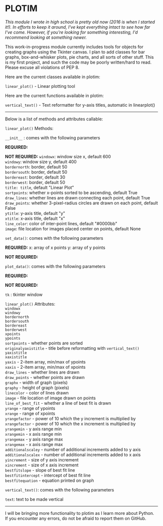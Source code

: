 PLOTIM
======

*This module I wrote in high school is pretty old now (2016 is when I started it!). In efforts to keep it around, I've kept everything intact to see how far I've come. However, if you're looking for something interesting, I'd recommend looking at something newer.*



This work-in-progress module currently includes tools for objects for creating graphs using the Tkinter canvas.
I plan to add classes for bar graphs, box-and-whisker plots, pie charts, and all sorts of other stuff.
This is my first project, and such the code may be poorly written/hard to read. Please excuse all violations
of PEP 8.

Here are the current classes available in plotim:

`linear_plot()` - Linear plotting tool

Here are the current functions available in plotim:

`vertical_text()` - Text reformatter for y-axis titles, automatic in linearplot()

- - - - - - - - - - - - - - - - - - - - - - - - - - - - - - - - - - - - - - - - - - - - - - - - - - - - - - - - - - -

Below is a list of methods and attributes callable:

`linear_plot()` Methods:


`__init__` : comes with the following parameters

**REQUIRED:**

**NOT REQUIRED:**
`windowx`: window size x, default 600  
`windowy`: window size y, default 400  
`bordernorth`: border, default 50  
`bordersouth`: border, default 50  
`bordereast`: border, default 30  
`borderwest`: border, default 50  
`title: title`, default "Linear Plot"  
`sortpoints`: whether x-points sorted to be ascending, default True  
`draw_lines`: whether lines are drawn connecting each point, default True  
`draw_points`: whether 3-pixel-radius circles are drawn on each point, default False  
`ytitle`: y-axis title, default "y"  
`xtitle`: x-axis title, default "x"  
`line_color`: color of inter-point lines, default "#0000bb"  
`image`: file location for images placed center on points, default None  


`set_data()`: comes with the following parameters

**REQUIRED:**
x: array of x points
y: array of y points

**NOT REQUIRED:**

`plot_data()`: comes with the following parameters

**REQUIRED:**

**NOT REQUIRED:**  

`tk` : tkinter window

`linear_plot()` Attributes:  
`windowx`  
`windowy`  
`bordernorth`  
`bordersouth`  
`bordereast`  
`borderwest`  
`xpoints`  
`ypoints`  
`sortpoints` - whether points are sorted  
`originalyaxistitle` - title before reformatting with `vertical_text()`  
`yaxistitle`  
`xaxistitle`  
`yaxis` - 2-item array, min/max of ypoints  
`xaxis` - 2-item array, min/max of xpoints  
`draw_lines` - whether lines are drawn  
`draw_points` - whether points are drawn  
`graphx` - width of graph (pixels)  
`graphy` - height of graph (pixels)  
`linecolor` - color of lines drawn  
`image` - file location of image drawn on points  
`line_of_best_fit` - whether a line of best fit is drawn  
`yrange` - range of ypoints  
`xrange` - range of xpoints  
`yrangefactor` - power of 10 which the y increment is multiplied by  
`xrangefactor` - power of 10 which the x increment is multiplied by  
`yrangemin` - y axis range min  
`xrangemin` - x axis range min  
`yrangemax` - y axis range max  
`xrangemax` - x axis range max  
`additionalscaley` - number of additional increments added to y axis  
`additionalscalex` - number of additional increments added to x axis  
`yincrement` - size of y axis increment  
`xincrement` - size of x axis increment  
`bestfitslope` - slope of best fit line  
`bestfitintercept` - intercept of best fit line  
`bestfitequation` - equation printed on graph  


`vertical_text()`: comes with the following parameters

`text`: text to be made vertical

- - - - - - - - - - - - - - - - - - - - - - - - - - - - - - - - - - - - - - - - - - - - - - - - - - - - - - - - - - -

I will be bringing more functionality to plotim as I learn more about Python.
If you encounter any errors, do not be afraid to report them on GitHub.
